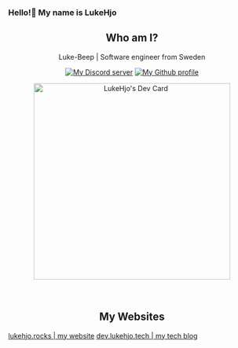 ### Hello!👋 My name is LukeHjo

<h2 align="center" fontWeight="Bold">Who am I?</h2>
<p align="center">Luke-Beep | Software engineer from Sweden</p>
<p align="center">
<a href="https://discord.gg/ndjNzKCmff"><img src="https://img.shields.io/badge/discord-join-blue?style=flat-square&logo=discord" alt="My Discord server" /></a>
<a href="https://github.com/luke-beep"><img src="https://img.shields.io/badge/github-view-blue?style=flat-square&logo=github" alt="My Github profile" /></a>
    </p>


<div align="center">
<a href="https://app.daily.dev/LukeHjo"><img src="https://api.daily.dev/devcards/bff7c01a71d54e2a8d9fd517cbde801f.png?r=wgj" width="400" alt="LukeHjo's Dev Card"/></a>  <br />
  <br />
  <br />
  </div>

<h2 align="center" fontWeight="Bold">My Websites</h2>
<a href="https://lukehjo.rocks" align="center">lukehjo.rocks | my website</a>
<a href="https://dev.lukehjo.tech" align="center">dev.lukehjo.tech | my tech blog</a>



